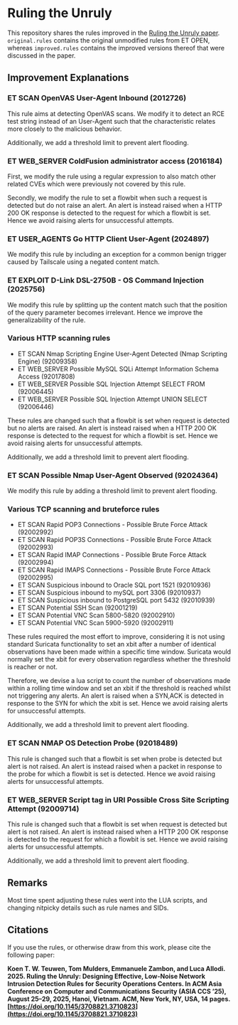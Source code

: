 # Ruling the Unruly

This repository shares the rules improved in the [Ruling the Unruly paper](https://doi.org/10.1145/3708821.3710823).
`original.rules` contains the original unmodified rules from ET OPEN, whereas `improved.rules` contains the improved versions thereof that were discussed in the paper.

## Improvement Explanations

### ET SCAN OpenVAS User-Agent Inbound (2012726)

This rule aims at detecting OpenVAS scans. We modify it to detect an RCE test string instead of an User-Agent such that the characteristic relates more closely to the malicious behavior.

Additionally, we add a threshold limit to prevent alert flooding.

### ET WEB_SERVER ColdFusion administrator access (2016184)

First, we modify the rule using a regular expression to also match other related CVEs which were previously not covered by this rule.

Secondly, we modify the rule to set a flowbit when such a request is detected but do not raise an alert.
An alert is instead raised when a HTTP 200 OK response is detected to the request for which a flowbit is set.
Hence we avoid raising alerts for unsuccessful attempts.

### ET USER_AGENTS Go HTTP Client User-Agent (2024897)

We modify this rule by including an exception for a common benign trigger caused by Tailscale using a negated content match.

### ET EXPLOIT D-Link DSL-2750B - OS Command Injection (2025756)

We modify this rule by splitting up the content match such that the position of the query parameter becomes irrelevant.
Hence we improve the generalizability of the rule.

### Various HTTP scanning rules

- ET SCAN Nmap Scripting Engine User-Agent Detected (Nmap Scripting Engine) (92009358)
- ET WEB_SERVER Possible MySQL SQLi Attempt Information Schema Access (92017808)
- ET WEB_SERVER Possible SQL Injection Attempt SELECT FROM (92006445)
- ET WEB_SERVER Possible SQL Injection Attempt UNION SELECT (92006446)

These rules are changed such that a flowbit is set when request is detected but no alerts are raised.
An alert is instead raised when a HTTP 200 OK response is detected to the request for which a flowbit is set.
Hence we avoid raising alerts for unsuccessful attempts.

Additionally, we add a threshold limit to prevent alert flooding.

### ET SCAN Possible Nmap User-Agent Observed (92024364)

We modify this rule by adding a threshold limit to prevent alert flooding.

### Various TCP scanning and bruteforce rules

- ET SCAN Rapid POP3 Connections - Possible Brute Force Attack (92002992)
- ET SCAN Rapid POP3S Connections - Possible Brute Force Attack (92002993)
- ET SCAN Rapid IMAP Connections - Possible Brute Force Attack (92002994)
- ET SCAN Rapid IMAPS Connections - Possible Brute Force Attack (92002995)
- ET SCAN Suspicious inbound to Oracle SQL port 1521 (92010936)
- ET SCAN Suspicious inbound to mySQL port 3306 (92010937)
- ET SCAN Suspicious inbound to PostgreSQL port 5432 (92010939)
- ET SCAN Potential SSH Scan (92001219)
- ET SCAN Potential VNC Scan 5800-5820 (92002910)
- ET SCAN Potential VNC Scan 5900-5920 (92002911)

These rules required the most effort to improve, considering it is not using standard Suricata functionality to set an xbit after a number of identical observations have been made within a specific time window.
Suricata would normally set the xbit for every observation regardless whether the threshold is reacher or not.

Therefore, we devise a lua script to count the number of observations made within a rolling time window and set an xbit if the threshold is reached whilst not triggering any alerts.
An alert is raised when a SYN,ACK is detected in response to the SYN for which the xbit is set.
Hence we avoid raising alerts for unsuccessful attempts.

Additionally, we add a threshold limit to prevent alert flooding.

### ET SCAN NMAP OS Detection Probe (92018489)

This rule is changed such that a flowbit is set when probe is detected but alert is not raised.
An alert is instead raised when a packet in response to the probe for which a flowbit is set is detected.
Hence we avoid raising alerts for unsuccessful attempts.

### ET WEB_SERVER Script tag in URI Possible Cross Site Scripting Attempt (92009714)

This rule is changed such that a flowbit is set when request is detected but alert is not raised.
An alert is instead raised when a HTTP 200 OK response is detected to the request for which a flowbit is set.
Hence we avoid raising alerts for unsuccessful attempts.

Additionally, we add a threshold limit to prevent alert flooding.

## Remarks

Most time spent adjusting these rules went into the LUA scripts, and changing nitpicky details such as rule names and SIDs.

## Citations

If you use the rules, or otherwise draw from this work, please cite the following paper:

**Koen T. W. Teuwen, Tom Mulders, Emmanuele Zambon, and Luca Allodi. 2025. Ruling the Unruly: Designing Effective, Low-Noise Network Intrusion Detection Rules for Security Operations Centers. In ACM Asia Conference on Computer and Communications Security (ASIA CCS ’25), August 25–29, 2025, Hanoi, Vietnam. ACM, New York, NY, USA, 14 pages. [https://doi.org/10.1145/3708821.3710823](https://doi.org/10.1145/3708821.3710823)**
